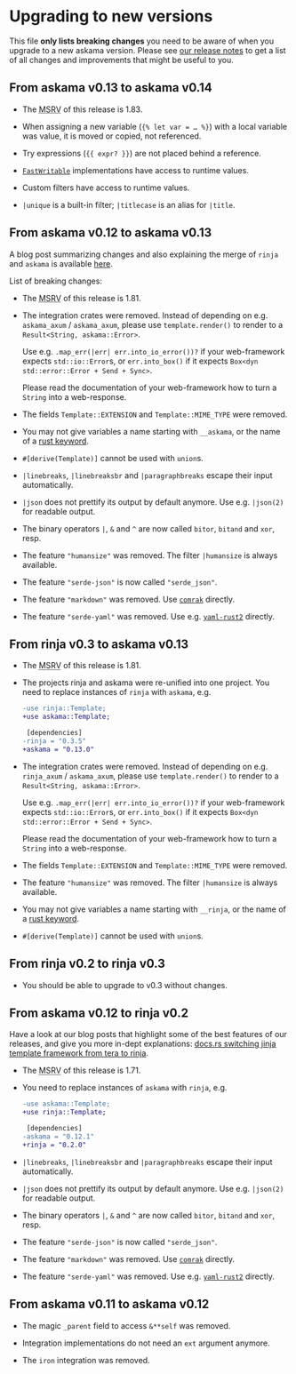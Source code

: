 # Upgrading to new versions

This file **only lists breaking changes** you need to be aware of when you upgrade to a new askama
version. Please see [our release notes](<https://github.com/askama-rs/askama/releases>) to get a
list of all changes and improvements that might be useful to you.

## From askama v0.13 to askama v0.14

* The <abbr title="minimum supported rust version">MSRV</abbr> of this release is 1.83.

* When assigning a new variable (`{% let var = … %}`) with a local variable was value,
  it is moved or copied, not referenced.

* Try expressions (`{{ expr? }}`) are not placed behind a reference.

* [`FastWritable`](./doc/askama/trait.FastWritable.html) implementations have access to runtime values.

* Custom filters have access to runtime values.

* `|unique` is a built-in filter; `|titlecase` is an alias for `|title`.

## From askama v0.12 to askama v0.13

A blog post summarizing changes and also explaining the merge of `rinja` and `askama` is
available [here](https://blog.guillaume-gomez.fr/articles/2025-03-19+Askama+and+Rinja+merge).

List of breaking changes:

* The <abbr title="minimum supported rust version">MSRV</abbr> of this release is 1.81.

* The integration crates were removed.
  Instead of depending on e.g. `askama_axum` / `askama_axum`, please use `template.render()` to
  render to a `Result<String, askama::Error>`.

  Use e.g. `.map_err(|err| err.into_io_error())?` if your web-framework expects `std::io::Error`s,
  or `err.into_box()` if it expects `Box<dyn std::error::Error + Send + Sync>`.

  Please read the documentation of your web-framework how to turn a `String` into a web-response.

* The fields `Template::EXTENSION` and `Template::MIME_TYPE` were removed.

* You may not give variables a name starting with `__askama`,
  or the name of a [rust keyword](https://doc.rust-lang.org/reference/keywords.html).

* `#[derive(Template)]` cannot be used with `union`s.

* `|linebreaks`, `|linebreaksbr` and `|paragraphbreaks` escape their input automatically.

* `|json` does not prettify its output by default anymore. Use e.g. `|json(2)` for readable output.

* The binary operators `|`, `&` and `^` are now called `bitor`, `bitand` and `xor`, resp.

* The feature `"humansize"` was removed. The filter `|humansize` is always available.

* The feature `"serde-json"` is now called `"serde_json"`.

* The feature `"markdown"` was removed.
  Use [`comrak`](https://lib.rs/crates/comrak) directly.

* The feature `"serde-yaml"` was removed.
  Use e.g. [`yaml-rust2`](https://lib.rs/crates/yaml-rust2) directly.

## From rinja v0.3 to askama v0.13

* The <abbr title="minimum supported rust version">MSRV</abbr> of this release is 1.81.

* The projects rinja and askama were re-unified into one project.
  You need to replace instances of `rinja` with `askama`, e.g.

  ```diff
  -use rinja::Template;
  +use askama::Template;
  ```

  ```diff
   [dependencies]
  -rinja = "0.3.5"
  +askama = "0.13.0"
  ```

* The integration crates were removed.
  Instead of depending on e.g. `rinja_axum` / `askama_axum`, please use `template.render()` to
  render to a `Result<String, askama::Error>`.

  Use e.g. `.map_err(|err| err.into_io_error())?` if your web-framework expects `std::io::Error`s,
  or `err.into_box()` if it expects `Box<dyn std::error::Error + Send + Sync>`.

  Please read the documentation of your web-framework how to turn a `String` into a web-response.

* The fields `Template::EXTENSION` and `Template::MIME_TYPE` were removed.

* The feature `"humansize"` was removed. The filter `|humansize` is always available.

* You may not give variables a name starting with `__rinja`,
  or the name of a [rust keyword](https://doc.rust-lang.org/reference/keywords.html).

* `#[derive(Template)]` cannot be used with `union`s.

## From rinja v0.2 to rinja v0.3

* You should be able to upgrade to v0.3 without changes.

## From askama v0.12 to rinja v0.2

Have a look at our blog posts that highlight some of the best features of our releases, and
give you more in-dept explanations: [docs.rs switching jinja template framework from tera to rinja](
  <https://blog.guillaume-gomez.fr/articles/2024-07-31+docs.rs+switching+jinja+template+framework+from+tera+to+rinja>).

* The <abbr title="minimum supported rust version">MSRV</abbr> of this release is 1.71.

* You need to replace instances of `askama` with `rinja`, e.g.

  ```diff
  -use askama::Template;
  +use rinja::Template;
  ```

  ```diff
   [dependencies]
  -askama = "0.12.1"
  +rinja = "0.2.0"
  ```

* `|linebreaks`, `|linebreaksbr` and `|paragraphbreaks` escape their input automatically.

* `|json` does not prettify its output by default anymore. Use e.g. `|json(2)` for readable output.

* The binary operators `|`, `&` and `^` are now called `bitor`, `bitand` and `xor`, resp.

* The feature `"serde-json"` is now called `"serde_json"`.

* The feature `"markdown"` was removed.
  Use [`comrak`](https://lib.rs/crates/comrak) directly.

* The feature `"serde-yaml"` was removed.
  Use e.g. [`yaml-rust2`](https://lib.rs/crates/yaml-rust2) directly.

## From askama v0.11 to askama v0.12

* The magic `_parent` field to access `&**self` was removed.

* Integration implementations do not need an `ext` argument anymore.

* The `iron` integration was removed.
